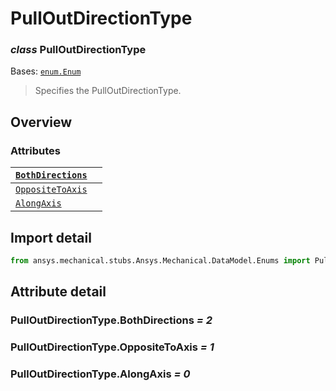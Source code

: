 <a id="pulloutdirectiontype"></a>

# PullOutDirectionType

<a id="PullOutDirectionType"></a>

### *class* PullOutDirectionType

Bases: [`enum.Enum`](https://docs.python.org/3/library/enum.html#enum.Enum)

> Specifies the PullOutDirectionType.

> <!-- !! processed by numpydoc !! -->

<a id="overview"></a>

## Overview

### Attributes

| [`BothDirections`](#PullOutDirectionType.BothDirections)   |    |
|------------------------------------------------------------|----|
| [`OppositeToAxis`](#PullOutDirectionType.OppositeToAxis)   |    |
| [`AlongAxis`](#PullOutDirectionType.AlongAxis)             |    |

<a id="import-detail"></a>

## Import detail

```python
from ansys.mechanical.stubs.Ansys.Mechanical.DataModel.Enums import PullOutDirectionType
```

<a id="attribute-detail"></a>

## Attribute detail

<a id="PullOutDirectionType.BothDirections"></a>

### PullOutDirectionType.BothDirections *= 2*

<a id="PullOutDirectionType.OppositeToAxis"></a>

### PullOutDirectionType.OppositeToAxis *= 1*

<a id="PullOutDirectionType.AlongAxis"></a>

### PullOutDirectionType.AlongAxis *= 0*
